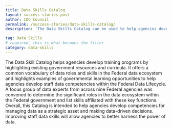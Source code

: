 ```yaml
---
title: Data Skills Catalog
layout: success-stories-post
author: CDO Council
permalink: /success-stories/data-skills-catalog/
description: 'The Data Skills Catalog can be used to help agencies develop competencies for managing data as a strategic asset and making data-driven decisions. The Catalog consists of two parts: Federal Data Lifecycle and Associated Skills, providing a common vocabulary of the data roles and skills in the Federal data ecosystem, and Federal Learning Opportunities, detailing select Federal data training and courses.'

tag: Data Skills
# required, this is what becomes the filter
category: data-skills
---
```


The Data Skill Catalog helps agencies develop training programs by highlighting existing government resources and curricula. It offers a common vocabulary of data roles and skills in the Federal data ecosystem and highlights examples of governmental learning opportunities to help agencies develop staff data competencies within the Federal Data Lifecycle. A focus group of data experts from across nine Federal agencies was convened to determine the significant roles in the data ecosystem within the Federal government and list skills affiliated with these key functions. Overall, this Catalog is intended to help agencies develop competencies for managing data as a strategic asset and making data-driven decisions. Improving staff data skills will allow agencies to better harness the power of data. 
